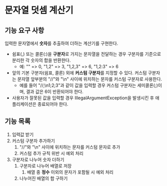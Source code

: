 # 문자열 덧셈 계산기

## 기능 요구 사항
입력한 문자열에서 **숫자**를 추출하여 더하는 계산기를 구현한다.
- 쉼표(,) 또는 콜론(:)을 **구분자**로 가지는 문자열을 전달하는 경우 구분자를 기준으로 분리한 각 숫자의 합을 반환한다.
    - 예: "" => 0, "1,2" => 3, "1,2,3" => 6, "1,2:3" => 6
- 앞의 기본 구분자(쉼표, 콜론) 외에 **커스텀 구분자**를 지정할 수 있다. 커스텀 구분자는 문자열 앞부분의 "//"와 "\n" 사이에 위치하는 문자를 커스텀 구분자로 사용한다.
    - 예를 들어 "//;\n1;2;3"과 같이 값을 입력할 경우 커스텀 구분자는 세미콜론(;)이며, 결과 값은 6이 반환되어야 한다.
- 사용자가 잘못된 값을 입력할 경우 IllegalArgumentException을 발생시킨 후 애플리케이션은 종료되어야 한다.

## 기능 목록
1. 입력값 받기
2. 커스텀 구분자 추가하기
	1. "//"와 "\n" 사이에 위치하는 문자를 커스텀 문자로 추가
	2. 커스텀 추가 규칙 위반 시 예외 처리
3.  구분자로 나누어 숫자 더하기
	1. 구분자로 나누어 배열로 저장
		1. 배열 중 **정수** 이외의 문자가 포함될 시 예외 처리
	2. 나누어진 배열의 합 구하기
